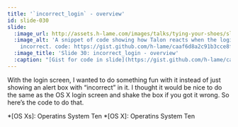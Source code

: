 ```yaml
---
title: '`incorrect_login` - overview'
id: slide-030
slide:
  :image_url: http://assets.h-lame.com/images/talks/tying-your-shoes/slides/030.jpg
  :image_alt: 'A snippet of code showing how Talon reacts when the login details are
    incorrect. code: https://gist.github.com/h-lame/caaf6d8a2c91b3cce8fea05cc6b25d7a#file-slide-30-32-incorrect_login-rb'
  :image_title: 'Slide 30: incorrect_login - overview'
  :caption: "[Gist for code in slide](https://gist.github.com/h-lame/caaf6d8a2c91b3cce8fea05cc6b25d7a#file-slide-30-32-incorrect_login-rb)\n"
---
```

With the login screen, I wanted to do something fun with it instead of just showing an alert box with “incorrect” in it.  I thought it would be nice to do the same as the OS X login screen and shake the box if you got it wrong.  So here’s the code to do that.


*[OS Xs]: Operatins System Ten
*[OS X]: Operatins System Ten
